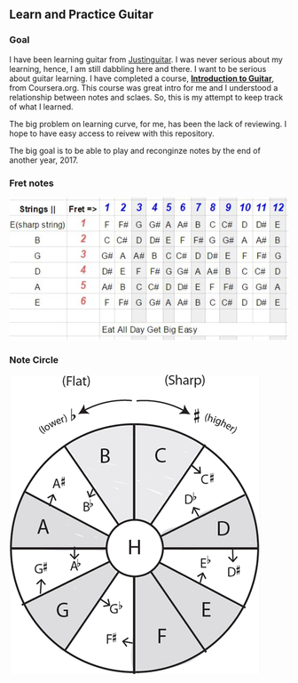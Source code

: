 

## Learn and Practice Guitar



### Goal
I have been learning guitar from [Justinguitar](http://www.justinguitar.com/en/BC-000-BeginnersCourse.php). I was never serious about my learning, hence, I am still dabbling here and there.
I want to be serious about guitar learning. I have completed a course, [**Introduction to Guitar**](https://www.coursera.org/learn/guitar), from Coursera.org. This course was great intro for me and I understood a relationship between notes and sclaes.
So, this is my attempt to keep track of what I learned.

The big problem on learning curve, for me, has been the lack of reviewing. I hope to have easy access to reivew with this repository. 

The big goal is to be able to play and reconginze notes by the end of another year, 2017.


### Fret notes

   ![Guitar Fret Notes](https://github.com/rchopoon/Learn-Guitar/blob/master/images/Guitar_Fret_Notes.JPG)

### Note Circle
   ![Note Cirlce](https://github.com/rchopoon/Learn-Guitar/blob/master/images/NoteWheel.png)



